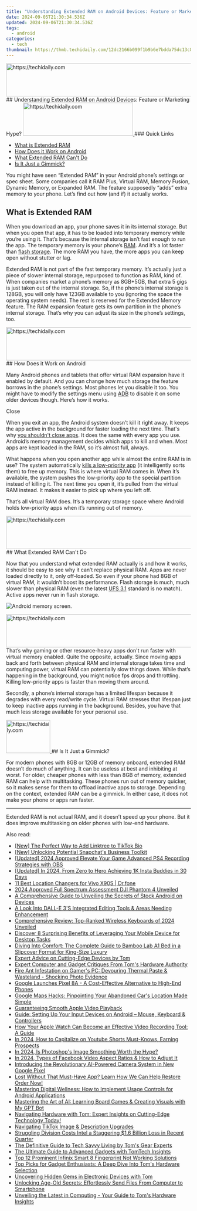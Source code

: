 ```yaml
---
title: "Understanding Extended RAM on Android Devices: Feature or Marketing Hype?"
date: 2024-09-05T21:30:34.536Z
updated: 2024-09-06T21:30:34.536Z
tags:
  - android
categories:
  - tech
thumbnail: https://thmb.techidaily.com/12dc2166b099f1b9b6e7bdda75dc13c8e66e7fa737e2f8ad58e5a356ea3ce1b4.jpg
---
```


<!-- affiliate ads begin -->
<a href="https://ephamedtechinc.pxf.io/c/5597632/2136616/26400" target="_top" id="2136616">
  <img src="//a.impactradius-go.com/display-ad/26400-2136616" border="0" alt="https://techidaily.com" width="728" height="90"/>
</a>
<img height="0" width="0" src="https://ephamedtechinc.pxf.io/i/5597632/2136616/26400" style="position:absolute;visibility:hidden;" border="0" />
<!-- affiliate ads end -->
## Understanding Extended RAM on Android Devices: Feature or Marketing Hype?

<!-- affiliate ads begin -->
<a href="https://aligracehair.sjv.io/c/5597632/2135370/19272" target="_top" id="2135370">
  <img src="//a.impactradius-go.com/display-ad/19272-2135370" border="0" alt="https://techidaily.com" width="300" height="90"/>
</a>
<img height="0" width="0" src="https://aligracehair.sjv.io/i/5597632/2135370/19272" style="position:absolute;visibility:hidden;" border="0" />
<!-- affiliate ads end -->
### Quick Links

* [What is Extended RAM](https://facebook-video-recording.techidaily.com/new-in-2024-social-network-stardom-top-10-music-video-countdown/)
* [How Does it Work on Android](https://facebook-record-videos.techidaily.com/updated-in-2024-access-royalty-free-beats-for-your-vlog-and-more/)
* [What Extended RAM Can't Do](https://extra-hints.techidaily.com/new-an-in-depth-guide-to-periscope-recording-procedures/)
* [Is It Just a Gimmick?](https://fox-access.techidaily.com/new-in-2024-exclusive-selection-best-5-free-convertors-for-video-from-gifs/)

 You might have seen “Extended RAM” in your Android phone’s settings or spec sheet. Some companies call it RAM Plus, Virtual RAM, Memory Fusion, Dynamic Memory, or Expanded RAM. The feature supposedly “adds” extra memory to your phone. Let’s find out how (and if) it actually works.

##  What is Extended RAM

 When you download an app, your phone saves it in its internal storage. But when you open that app, it has to be loaded into temporary memory while you’re using it. That’s because the internal storage isn’t fast enough to run the app. The temporary memory is your phone’s [RAM](https://youtube-web.techidaily.com/ed-2024-approved-unlocking-youtube-success-top-video-strategies-to-explode-views/). And it’s a lot faster than [flash storage](https://screen-capture.techidaily.com/capturing-your-macbook-pro-screens-a-step-by-step-tutorial-for-2024/). The more RAM you have, the more apps you can keep open without stutter or lag.

 Extended RAM is not part of the fast temporary memory. It’s actually just a piece of slower internal storage, repurposed to function as RAM, kind of. When companies market a phone’s memory as 8GB+5GB, that extra 5 gigs is just taken out of the internal storage. So, if the phone’s internal storage is 128GB, you will only have 123GB available to you (ignoring the space the operating system needs). The rest is reserved for the Extended Memory feature. The RAM expansion feature gets its own partition in the phone’s internal storage. That’s why you can adjust its size in the phone’s settings, too.

<!-- affiliate ads begin -->
<a href="https://ephamedtechinc.pxf.io/c/5597632/2137206/26400" target="_top" id="2137206">
  <img src="//a.impactradius-go.com/display-ad/26400-2137206" border="0" alt="https://techidaily.com" width="728" height="90"/>
</a>
<img height="0" width="0" src="https://ephamedtechinc.pxf.io/i/5597632/2137206/26400" style="position:absolute;visibility:hidden;" border="0" />
<!-- affiliate ads end -->
##  How Does it Work on Android

 Many Android phones and tablets that offer virtual RAM expansion have it enabled by default. And you can change how much storage the feature borrows in the phone’s settings. Most phones let you disable it too. You might have to modify the settings menu using [ADB](https://techtrends.techidaily.com/how-to-successfully-obtain-a-refund-for-your-purchased-games-on-steam/) to disable it on some older devices though. Here’s how it works.

Close 

 When you exit an app, the Android system doesn’t kill it right away. It keeps the app active in the background for faster loading the next time. That's why [you shouldn't close apps](https://fox-blue.techidaily.com/updated-2024-approved-unpacking-virtual-reality-its-upside-and-downside/). It does the same with every app you use. Android’s memory management decides which apps to kill and when. Most apps are kept loaded in the RAM, so it’s almost full, always.

 What happens when you open another app while almost the entire RAM is in use? The system automatically [kills a low-priority app](https://instagram-videos.techidaily.com/navigating-youtube-and-instagram-sharing-video-content-without-limits-for-2024/) (it intelligently sorts them) to free up memory. This is where virtual RAM comes in. When it’s available, the system pushes the low-priority app to the special partition instead of killing it. The next time you open it, it’s pulled from the virtual RAM instead. It makes it easier to pick up where you left off.

 That’s all virtual RAM does. It’s a temporary storage space where Android holds low-priority apps when it’s running out of memory.

<!-- affiliate ads begin -->
<a href="https://unicoeye.pxf.io/c/5597632/2134240/18498" target="_top" id="2134240">
  <img src="//a.impactradius-go.com/display-ad/18498-2134240" border="0" alt="https://techidaily.com" width="540" height="90"/>
</a>
<img height="0" width="0" src="https://unicoeye.pxf.io/i/5597632/2134240/18498" style="position:absolute;visibility:hidden;" border="0" />
<!-- affiliate ads end -->
##  What Extended RAM Can't Do

 Now that you understand what extended RAM actually is and how it works, it should be easy to see why it can’t replace physical RAM. Apps are never loaded directly to it, only off-loaded. So even if your phone had 8GB of virtual RAM, it wouldn’t boost its performance. Flash storage is much, much slower than physical RAM (even the latest [UFS 3.1](https://extra-information.techidaily.com/effortless-music-extraction-top-8-android-compatible-downloader-apps/) standard is no match). Active apps never run in flash storage.

![Android memory screen.](https://static1.howtogeekimages.com/wordpress/wp-content/uploads/2023/09/screenshot_20230925-100854.png) 

<!-- affiliate ads begin -->
<a href="https://ephamedtechinc.pxf.io/c/5597632/2136617/26400" target="_top" id="2136617">
  <img src="//a.impactradius-go.com/display-ad/26400-2136617" border="0" alt="https://techidaily.com" width="728" height="90"/>
</a>
<img height="0" width="0" src="https://ephamedtechinc.pxf.io/i/5597632/2136617/26400" style="position:absolute;visibility:hidden;" border="0" />
<!-- affiliate ads end -->
 That’s why gaming or other resource-heavy apps don't run faster with virtual memory enabled. Quite the opposite, actually. Since moving apps back and forth between physical RAM and internal storage takes time and computing power, virtual RAM can potentially slow things down. While that’s happening in the background, you might notice fps drops and throttling. Killing low-priority apps is faster than moving them around.

 Secondly, a phone’s internal storage has a limited lifespan because it degrades with every read/write cycle. Virtual RAM stresses that lifespan just to keep inactive apps running in the background. Besides, you have that much less storage available for your personal use.

<!-- affiliate ads begin -->
<a href="https://aligracehair.sjv.io/c/5597632/2115925/19272" target="_top" id="2115925">
  <img src="//a.impactradius-go.com/display-ad/19272-2115925" border="0" alt="https://techidaily.com" width="120" height="90"/>
</a>
<img height="0" width="0" src="https://aligracehair.sjv.io/i/5597632/2115925/19272" style="position:absolute;visibility:hidden;" border="0" />
<!-- affiliate ads end -->
##  Is It Just a Gimmick?

 For modern phones with 8GB or 12GB of memory onboard, extended RAM doesn’t do much of anything. It can be useless at best and inhibiting at worst. For older, cheaper phones with less than 8GB of memory, extended RAM can help with multitasking. These phones run out of memory quicker, so it makes sense for them to offload inactive apps to storage. Depending on the context, extended RAM can be a gimmick. In either case, it does not make your phone or apps run faster.

---

 Extended RAM is not actual RAM, and it doesn’t speed up your phone. But it does improve multitasking on older phones with low-end hardware.

<ins class="adsbygoogle"
     style="display:block"
     data-ad-format="autorelaxed"
     data-ad-client="ca-pub-7571918770474297"
     data-ad-slot="1223367746"></ins>



<ins class="adsbygoogle"
     style="display:block"
     data-ad-client="ca-pub-7571918770474297"
     data-ad-slot="8358498916"
     data-ad-format="auto"
     data-full-width-responsive="true"></ins>

<span class="atpl-alsoreadstyle">Also read:</span>
<div><ul>
<li><a href="https://fox-info.techidaily.com/new-the-perfect-way-to-add-linktree-to-tiktok-bio/"><u>[New] The Perfect Way to Add Linktree to TikTok Bio</u></a></li>
<li><a href="https://snapchat-videos.techidaily.com/new-unlocking-potential-snapchats-business-toolkit/"><u>[New] Unlocking Potential Snapchat's Business Toolkit</u></a></li>
<li><a href="https://screen-capture.techidaily.com/updated-2024-approved-elevate-your-game-advanced-ps4-recording-strategies-with-obs/"><u>[Updated] 2024 Approved Elevate Your Game Advanced PS4 Recording Strategies with OBS</u></a></li>
<li><a href="https://instagram-video-recordings.techidaily.com/updated-in-2024-from-zero-to-hero-achieving-1k-insta-buddies-in-30-days/"><u>[Updated] In 2024, From Zero to Hero Achieving 1K Insta Buddies in 30 Days</u></a></li>
<li><a href="https://location-fake.techidaily.com/11-best-location-changers-for-vivo-x90s-drfone-by-drfone-virtual-android/"><u>11 Best Location Changers for Vivo X90S | Dr.fone</u></a></li>
<li><a href="https://fox-direct.techidaily.com/2024-approved-full-spectrum-assessment-dji-phantom-4-unveiled/"><u>2024 Approved Full Spectrum Assessment DJI Phantom 4 Unveiled</u></a></li>
<li><a href="https://hardware-tips.techidaily.com/a-comprehensive-guide-to-unveiling-the-secrets-of-stock-android-on-devices/"><u>A Comprehensive Guide to Unveiling the Secrets of Stock Android on Devices</u></a></li>
<li><a href="https://tech-haven.techidaily.com/a-look-into-dall-e-3s-integrated-editing-tools-and-areas-needing-enhancement/"><u>A Look Into DALL-E 3'S Integrated Editing Tools & Areas Needing Enhancement</u></a></li>
<li><a href="https://hardware-tips.techidaily.com/comprehensive-review-top-ranked-wireless-keyboards-of-2024-unveiled/"><u>Comprehensive Review: Top-Ranked Wireless Keyboards of 2024 Unveiled</u></a></li>
<li><a href="https://hardware-tips.techidaily.com/discover-8-surprising-benefits-of-leveraging-your-mobile-device-for-desktop-tasks/"><u>Discover 8 Surprising Benefits of Leveraging Your Mobile Device for Desktop Tasks</u></a></li>
<li><a href="https://hardware-tips.techidaily.com/diving-into-comfort-the-complete-guide-to-bamboo-lab-a1-bed-in-a-slipcover-format-for-king-size-luxury/"><u>Diving Into Comfort: The Complete Guide to Bamboo Lab A1 Bed in a Slipcover Format for King-Size Luxury</u></a></li>
<li><a href="https://hardware-tips.techidaily.com/expert-advice-on-cutting-edge-devices-by-tom/"><u>Expert Advice on Cutting-Edge Devices by Tom</u></a></li>
<li><a href="https://hardware-tips.techidaily.com/expert-computer-and-gadget-critiques-from-toms-hardware-authority/"><u>Expert Computer and Gadget Critiques From Tom's Hardware Authority</u></a></li>
<li><a href="https://hardware-tips.techidaily.com/fire-ant-infestation-on-gamers-pc-devouring-thermal-paste-and-wasteland-shocking-photo-evidence/"><u>Fire Ant Infestation on Gamer's PC: Devouring Thermal Paste & Wasteland - Shocking Photo Evidence</u></a></li>
<li><a href="https://hardware-tips.techidaily.com/google-launches-pixel-8a-a-cost-effective-alternative-to-high-end-phones/"><u>Google Launches Pixel 8A - A Cost-Effective Alternative to High-End Phones</u></a></li>
<li><a href="https://hardware-tips.techidaily.com/google-maps-hacks-pinpointing-your-abandoned-cars-location-made-simple/"><u>Google Maps Hacks: Pinpointing Your Abandoned Car's Location Made Simple</u></a></li>
<li><a href="https://data-wizards.techidaily.com/guaranteeing-smooth-apple-video-playback/"><u>Guaranteeing Smooth Apple Video Playback</u></a></li>
<li><a href="https://hardware-tips.techidaily.com/guide-setting-up-your-input-devices-on-android-mouse-keyboard-and-controllers/"><u>Guide: Setting Up Your Input Devices on Android – Mouse, Keyboard & Controllers</u></a></li>
<li><a href="https://some-techniques.techidaily.com/how-your-apple-watch-can-become-an-effective-video-recording-tool-a-guide/"><u>How Your Apple Watch Can Become an Effective Video Recording Tool: A Guide</u></a></li>
<li><a href="https://youtube-stream.techidaily.com/in-2024-how-to-capitalize-on-youtube-shorts-must-knows-earning-prospects/"><u>In 2024, How to Capitalize on Youtube Shorts Must-Knows, Earning Prospects</u></a></li>
<li><a href="https://extra-support.techidaily.com/in-2024-is-photoshops-image-smoothing-worth-the-hype/"><u>In 2024, Is Photoshop's Image Smoothing Worth the Hype?</u></a></li>
<li><a href="https://facebook-videos.techidaily.com/in-2024-types-of-facebook-video-aspect-ratios-and-how-to-adjust-it/"><u>In 2024, Types of Facebook Video Aspect Ratios & How to Adjust It</u></a></li>
<li><a href="https://hardware-tips.techidaily.com/introducing-the-revolutionary-ai-powered-camera-system-in-new-google-pixel/"><u>Introducing the Revolutionary AI-Powered Camera System in New Google Pixel</u></a></li>
<li><a href="https://hardware-tips.techidaily.com/lost-without-that-must-have-app-learn-how-we-can-help-restore-order-now/"><u>Lost Without That Must-Have App? Learn How We Can Help Restore Order Now!</u></a></li>
<li><a href="https://hardware-tips.techidaily.com/mastering-digital-wellness-how-to-implement-usage-controls-for-android-applications/"><u>Mastering Digital Wellness: How to Implement Usage Controls for Android Applications</u></a></li>
<li><a href="https://tech-hub.techidaily.com/mastering-the-art-of-ai-learning-board-games-and-creating-visuals-with-my-gpt-bot/"><u>Mastering the Art of AI: Learning Board Games & Creating Visuals with My GPT Bot</u></a></li>
<li><a href="https://hardware-tips.techidaily.com/navigating-hardware-with-tom-expert-insights-on-cutting-edge-technology-today/"><u>Navigating Hardware with Tom: Expert Insights on Cutting-Edge Technology Today!</u></a></li>
<li><a href="https://tiktok-clips.techidaily.com/navigating-tiktok-image-and-description-upgrades/"><u>Navigating TikTok Image & Description Upgrades</u></a></li>
<li><a href="https://hardware-tips.techidaily.com/struggling-division-costs-intel-a-staggering-16-billion-loss-in-recent-quarter/"><u>Struggling Division Costs Intel a Staggering $1.6 Billion Loss in Recent Quarter</u></a></li>
<li><a href="https://hardware-tips.techidaily.com/the-definitive-guide-to-tech-savvy-living-by-toms-gear-experts/"><u>The Definitive Guide to Tech Savvy Living by Tom's Gear Experts</u></a></li>
<li><a href="https://hardware-tips.techidaily.com/the-ultimate-guide-to-advanced-gadgets-with-tomtech-insights/"><u>The Ultimate Guide to Advanced Gadgets with TomTech Insights</u></a></li>
<li><a href="https://unlock-android.techidaily.com/top-12-prominent-infinix-smart-8-fingerprint-not-working-solutions-by-drfone-android/"><u>Top 12 Prominent Infinix Smart 8 Fingerprint Not Working Solutions</u></a></li>
<li><a href="https://hardware-tips.techidaily.com/top-picks-for-gadget-enthusiasts-a-deep-dive-into-toms-hardware-selection/"><u>Top Picks for Gadget Enthusiasts: A Deep Dive Into Tom's Hardware Selection</u></a></li>
<li><a href="https://hardware-tips.techidaily.com/uncovering-hidden-gems-in-electronic-devices-with-tom/"><u>Uncovering Hidden Gems in Electronic Devices with Tom</u></a></li>
<li><a href="https://hardware-tips.techidaily.com/unlocking-age-old-secrets-effortlessly-send-files-from-computer-to-smartphone/"><u>Unlocking Age-Old Secrets: Effortlessly Send Files From Computer to Smartphone</u></a></li>
<li><a href="https://hardware-tips.techidaily.com/unveiling-the-latest-in-computing-your-guide-to-toms-hardware-insights/"><u>Unveiling the Latest in Computing - Your Guide to Tom's Hardware Insights</u></a></li>
</ul></div>
